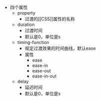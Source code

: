 - 四个属性
	- property
		- 过渡的[[CSS]]属性的名称
	- duration
		- 过渡时间
		- 默认是0，单位是s
	- timing-function
		- 规定过渡效果的时间曲线，默认ease
		- 属性
			- ease
			- ease-in
			- ease-out
			- ease-in-out
	- delay
		- 延迟时间
		- 默认是0，单位是s